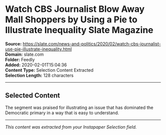 # Watch CBS Journalist Blow Away Mall Shoppers by Using a Pie to Illustrate Inequality Slate Magazine

**Source:** https://slate.com/news-and-politics/2020/02/watch-cbs-journalist-use-pie-illustrate-inequality.html  
**Domain:** slate.com  
**Folder:** Feedly  
**Added:** 2020-02-01T15:04:36  
**Content Type:** Selection Content Extracted  
**Selection Length:** 128 characters  


---

## Selected Content

The segment was praised for illustrating an issue that has dominated the Democratic primary in a way that is easy to understand.

---

*This content was extracted from your Instapaper Selection field.*